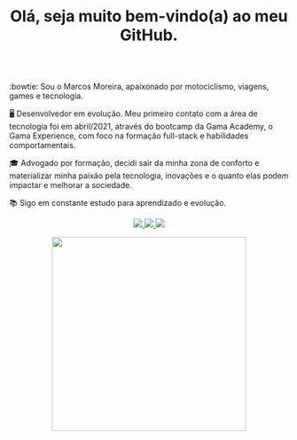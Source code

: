 <br></br>
<h1 align='center'>
  Olá, seja muito bem-vindo(a) ao meu GitHub.
</h1> 

<br></br>

:bowtie: Sou o Marcos Moreira, apaixonado por motociclismo, viagens, games e tecnologia.

:desktop_computer: Desenvolvedor em evolução. Meu primeiro contato com a área de tecnologia foi em abril/2021, através do bootcamp da Gama Academy, o Gama Experience, com foco na formação full-stack e habilidades comportamentais.

🎓 Advogado por formação, decidi sair da minha zona de conforto e materializar minha paixão pela tecnologia, inovações e o quanto elas podem impactar e melhorar a sociedade.

:books: Sigo em constante estudo para aprendizado e evolução.



<p align='center'>
<a href="https://www.linkedin.com/in/marcos-cury-moreira/" target="_blank" >
  <img src="https://img.shields.io/badge/linkedin-%230077B5.svg?&style=for-the-badge&logo=linkedin&logoColor=white" />
</a>

<a href="mailto:quinhopd@gmail.com">
  <img src="https://img.shields.io/badge/Gmail-D14836?style=for-the-badge&logo=gmail&logoColor=white" />
 
<a href="https://www.instagram.com/marcoscurymoreira">
  <img src="https://img.shields.io/badge/Instagram-E4405F?style=for-the-badge&logo=instagram&logoColor=white" />
</a>
</p>

<p align='center'>
  <a href="#"><img src="https://github-readme-stats.vercel.app/api?username=marcoscurymoreira&show_icons=true&count_private=true&theme=dark" width="350"></a>
</p>
